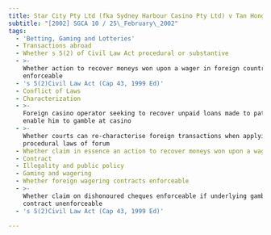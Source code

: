 ```yaml
---
title: Star City Pty Ltd (fka Sydney Harbour Casino Pty Ltd) v Tan Hong Woon
subtitle: "[2002] SGCA 10 / 25\_February\_2002"
tags:
  - 'Betting, Gaming and Lotteries'
  - Transactions abroad
  - Whether s 5(2) of Civil Law Act procedural or substantive
  - >-
    Whether action to recover moneys won upon a wager in foreign country
    enforceable
  - 's 5(2)Civil Law Act (Cap 43, 1999 Ed)'
  - Conflict of Laws
  - Characterization
  - >-
    Foreign casino operator seeking to recover unpaid loans made to patron to
    enable him to gamble at casino
  - >-
    Whether courts can re-characterise foreign transactions when applying
    procedural laws of forum
  - Whether claim in essence an action to recover moneys won upon a wager
  - Contract
  - Illegality and public policy
  - Gaming and wagering
  - Whether foreign wagering contracts enforceable
  - >-
    Whether claim on dishonoured cheques enforceable if underlying gambling
    contract unenforceable
  - 's 5(2)Civil Law Act (Cap 43, 1999 Ed)'

---
```



